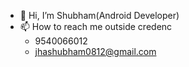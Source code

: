 + 👋 Hi, I’m Shubham(Android Developer)
+ 📫 How to reach me outside credenc
  - 9540066012
  - jhashubham0812@gmail.com
